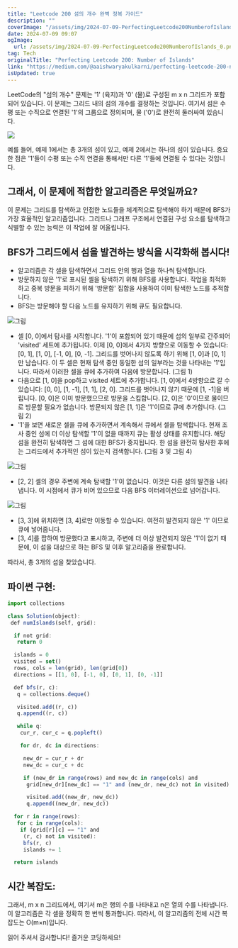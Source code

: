 ```yaml
---
title: "Leetcode 200 섬의 개수 완벽 정복 가이드"
description: ""
coverImage: "/assets/img/2024-07-09-PerfectingLeetcode200NumberofIslands_0.png"
date: 2024-07-09 09:07
ogImage: 
  url: /assets/img/2024-07-09-PerfectingLeetcode200NumberofIslands_0.png
tag: Tech
originalTitle: "Perfecting Leetcode 200: Number of Islands"
link: "https://medium.com/@aaishwaryakulkarni/perfecting-leetcode-200-number-of-islands-ebd387776f8d"
isUpdated: true
---
```




LeetCode의 "섬의 개수" 문제는 '1' (육지)과 '0' (물)로 구성된 m x n 그리드가 포함되어 있습니다. 이 문제는 그리드 내의 섬의 개수를 결정하는 것입니다. 여기서 섬은 수평 또는 수직으로 연결된 '1'의 그룹으로 정의되며, 물 ('0')로 완전히 둘러싸여 있습니다.

<img src="/assets/img/2024-07-09-PerfectingLeetcode200NumberofIslands_0.png" />

예를 들어, 예제 1에서는 총 3개의 섬이 있고, 예제 2에서는 하나의 섬이 있습니다. 중요한 점은 '1'들이 수평 또는 수직 연결을 통해서만 다른 '1'들에 연결될 수 있다는 것입니다.

## 그래서, 이 문제에 적합한 알고리즘은 무엇일까요?

<div class="content-ad"></div>

이 문제는 그리드를 탐색하고 인접한 노드들을 체계적으로 탐색해야 하기 때문에 BFS가 가장 효율적인 알고리즘입니다. 그리드나 그래프 구조에서 연결된 구성 요소를 탐색하고 식별할 수 있는 능력은 이 작업에 잘 어울립니다.

## BFS가 그리드에서 섬을 발견하는 방식을 시각화해 봅시다!

- 알고리즘은 각 셀을 탐색하면서 그리드 안의 행과 열을 하나씩 탐색합니다.
- 방문하지 않은 '1'로 표시된 셀을 탐색하기 위해 BFS를 사용합니다. 작업을 최적화하고 중복 방문을 피하기 위해 '방문함' 집합을 사용하여 이미 탐색한 노드를 추적합니다.
- BFS는 방문해야 할 다음 노드를 유지하기 위해 큐도 필요합니다.

![그림](/assets/img/2024-07-09-PerfectingLeetcode200NumberofIslands_1.png)

<div class="content-ad"></div>

- 셀 [0, 0]에서 탐사를 시작합니다. '1'이 포함되어 있기 때문에 섬의 일부로 간주되어 'visited' 세트에 추가됩니다. 이제 [0, 0]에서 4가지 방향으로 이동할 수 있습니다: [0, 1], [1, 0], [-1, 0], [0, -1]. 그리드를 벗어나지 않도록 하기 위해 [1, 0]과 [0, 1]만 남습니다. 이 두 셀은 현재 탐색 중인 동일한 섬의 일부라는 것을 나타내는 '1'입니다. 따라서 이러한 셀을 큐에 추가하여 다음에 방문합니다. (그림 1)
- 다음으로 [1, 0]을 pop하고 visited 세트에 추가합니다. [1, 0]에서 4방향으로 갈 수 있습니다: [0, 0], [1, -1], [1, 1], [2, 0]. 그리드를 벗어나지 않기 때문에 [1, -1]을 버립니다. [0, 0]은 이미 방문했으므로 방문을 스킵합니다. [2, 0]은 '0'이므로 물이므로 방문할 필요가 없습니다. 방문되지 않은 [1, 1]은 '1'이므로 큐에 추가합니다. (그림 2)
- '1'을 보면 새로운 셀을 큐에 추가하면서 계속해서 큐에서 셀을 탐색합니다. 현재 조사 중인 섬에 더 이상 탐색할 '1'이 없을 때까지 큐는 활성 상태를 유지합니다. 해당 섬을 완전히 탐색하면 그 섬에 대한 BFS가 중지됩니다. 한 섬을 완전히 탐사한 후에는 그리드에서 추가적인 섬이 있는지 검색합니다. (그림 3 및 그림 4)

![그림](/assets/img/2024-07-09-PerfectingLeetcode200NumberofIslands_2.png)

- [2, 2] 셀의 경우 주변에 계속 탐색할 '1'이 없습니다. 이것은 다른 섬의 발견을 나타냅니다. 이 시점에서 큐가 비어 있으므로 다음 BFS 이터레이션으로 넘어갑니다.

![그림](/assets/img/2024-07-09-PerfectingLeetcode200NumberofIslands_3.png)

<div class="content-ad"></div>

- [3, 3]에 위치하면 [3, 4]로만 이동할 수 있습니다. 여전히 발견되지 않은 '1' 이므로 큐에 넣어줍니다.
- [3, 4]를 팝하여 방문했다고 표시하고, 주변에 더 이상 발견되지 않은 '1'이 없기 때문에, 이 섬을 대상으로 하는 BFS 및 이후 알고리즘을 완료합니다.

따라서, 총 3개의 섬을 찾았습니다.

## 파이썬 구현:

```js
import collections

class Solution(object):
 def numIslands(self, grid):

  if not grid:
   return 0

  islands = 0
  visited = set()
  rows, cols = len(grid), len(grid[0])
  directions = [[1, 0], [-1, 0], [0, 1], [0, -1]]

  def bfs(r, c):
   q = collections.deque()

   visited.add((r, c))
   q.append((r, c))

   while q:
    cur_r, cur_c = q.popleft()

    for dr, dc in directions:

     new_dr = cur_r + dr
     new_dc = cur_c + dc

     if (new_dr in range(rows) and new_dc in range(cols) and
      grid[new_dr][new_dc] == "1" and (new_dr, new_dc) not in visited):

      visited.add((new_dr, new_dc))
      q.append((new_dr, new_dc))

  for r in range(rows):
   for c in range(cols):
    if (grid[r][c] == "1" and
     (r, c) not in visited):
     bfs(r, c)
     islands += 1

  return islands
```

<div class="content-ad"></div>

## 시간 복잡도:

그래서, m x n 그리드에서, 여기서 m은 행의 수를 나타내고 n은 열의 수를 나타냅니다. 이 알고리즘은 각 셀을 정확히 한 번씩 통과합니다. 따라서, 이 알고리즘의 전체 시간 복잡도는 O(m×n)입니다.

읽어 주셔서 감사합니다! 즐거운 코딩하세요!
